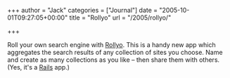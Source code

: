 +++
author = "Jack"
categories = ["Journal"]
date = "2005-10-01T09:27:05+00:00"
title = "Rollyo"
url = "/2005/rollyo/"

+++

Roll your own search engine with [Rollyo][1]. This is a handy new app which aggregates the search results of any collection of sites you choose. Name and create as many collections as you like &#8211; then share them with others. (Yes, it's a [Rails][2] app.)

 [1]: http://rollyo.com
 [2]: http://rubyonrails.org